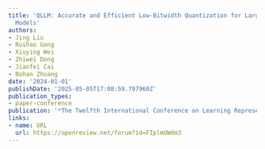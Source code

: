 ```yaml
---
title: 'QLLM: Accurate and Efficient Low-Bitwidth Quantization for Large Language
  Models'
authors:
- Jing Liu
- Ruihao Gong
- Xiuying Wei
- Zhiwei Dong
- Jianfei Cai
- Bohan Zhuang
date: '2024-01-01'
publishDate: '2025-05-05T17:08:59.797960Z'
publication_types:
- paper-conference
publication: '*The Twelfth International Conference on Learning Representations*'
links:
- name: URL
  url: https://openreview.net/forum?id=FIplmUWdm3
---
```

